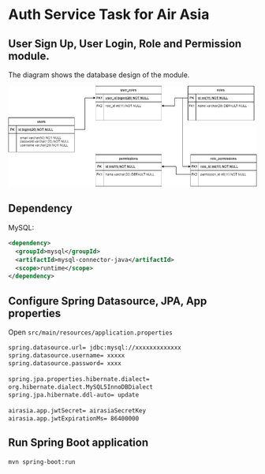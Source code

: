 # Auth Service Task for Air Asia
## User Sign Up, User Login, Role and Permission module.

The diagram shows the database design of the module.

![Database Diagram](databasediagram.png)


## Dependency
 MySQL:
```xml
<dependency>
  <groupId>mysql</groupId>
  <artifactId>mysql-connector-java</artifactId>
  <scope>runtime</scope>
</dependency>
```
## Configure Spring Datasource, JPA, App properties
Open `src/main/resources/application.properties`

```
spring.datasource.url= jdbc:mysql://xxxxxxxxxxxxx
spring.datasource.username= xxxxx
spring.datasource.password= xxxx

spring.jpa.properties.hibernate.dialect= org.hibernate.dialect.MySQL5InnoDBDialect
spring.jpa.hibernate.ddl-auto= update

airasia.app.jwtSecret= airasiaSecretKey
airasia.app.jwtExpirationMs= 86400000
```
## Run Spring Boot application
```
mvn spring-boot:run
```
